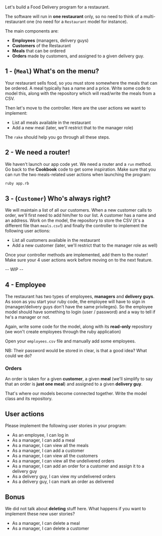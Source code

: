 Let's build a Food Delivery program for a restaurant.

The software will run in **one restaurant** only, so no need to think of a multi-restaurant one (no need for a `Restaurant` model for instance).

The main components are:

- **Employees** (managers, delivery guys)
- **Customers** of the Restaurant
- **Meals** that can be ordered
- **Orders** made by customers, and assigned to a given delivery guy.

## 1 - (`Meal`) What's on the menu?

Your restaurant sells food, so you must store somewhere the meals that can be ordered. A meal typically has a name and a price. Write some code to model this, along with the repository which will read/write the meals from a CSV.

Then let's move to the controller. Here are the user actions we want to implement:

- List all meals available in the restaurant
- Add a new meal (later, we'll restrict that to the manager role)

The `rake` should help you go through all these steps.

## 2 - We need a router!

We haven't launch our app code yet. We need a router and a `run` method. Go back to the **Cookbook** code to get some inspiration. Make sure that you can run the two meals-related user actions when launching the program:

```bash
ruby app.rb
```

## 3 - (`Customer`) Who's always right?

We will maintain a list of all our customers. When a new customer calls to order, we'll first need to add him/her to our list. A customer has a name and an address. Work on the model, the repository to store the CSV (it's a different file than `meals.csv`!) and finally the controller to implement the following user actions:

- List all customers available in the restaurant
- Add a new customer (later, we'll restrict that to the manager role as well)

Once your controller methods are implemented, add them to the router! Make sure your 4 user actions work before moving on to the next feature.

-- WIP --

## 4 - Employee

The restaurant has two types of employees, **managers** and **delivery guys**. As soon as you start your ruby code, the employee will have to sign in (manager/delivery guys
don't have the same privileges). So the employee model should have something to login (user / password)
and a way to tell if he's a manager or not.

Again, write some code for the model, along with its **read-only** repository (we won't create
employees through the ruby application)

Open your `employees.csv` file and manually add some employees.

NB: Their password would be stored in clear, is that a good idea? What could we do?

### Orders

An order is taken for a given **customer**, a given **meal** (we'll simplify to say that an order is **just one meal**) and assigned to a given **delivery guy**.

That's where our models become connected together. Write the model class and its repository.

## User actions

Please implement the following user stories in your program:

- As an employee, I can log in
- As a manager, I can add a meal
- As a manager, I can view all the meals
- As a manager, I can add a customer
- As a manager, I can view all the customers
- As a manager, I can view all the undelivered orders
- As a manager, I can add an order for a customer and assign it to a delivery guy
- As a delivery guy, I can view my undelivered orders
- As a delivery guy, I can mark an order as delivered

## Bonus

We did not talk about **deleting** stuff here. What happens if you want to implement these new user stories?

- As a manager, I can delete a meal
- As a manager, I can delete a customer
